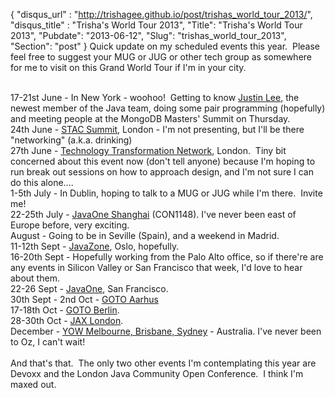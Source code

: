 {
 "disqus_url" : "http://trishagee.github.io/post/trishas_world_tour_2013/",
 "disqus_title" : "Trisha's World Tour 2013",
 "Title": "Trisha's World Tour 2013",
 "Pubdate": "2013-06-12",
 "Slug": "trishas_world_tour_2013",
 "Section": "post"
}
Quick update on my scheduled events this year. &nbsp;Please feel free to suggest your MUG or JUG or other tech group as somewhere for me to visit on this Grand World Tour if I'm in your city.<br /><div><br /></div>17-21st June - In New York - woohoo! &nbsp;Getting to know <a href="https://twitter.com/evanchooly">Justin Lee</a>, the newest member of the Java team, doing some pair&nbsp;programming&nbsp;(hopefully) and meeting people at the MongoDB Masters' Summit on Thursday.<br />24th June - <a href="http://www.stacresearch.com/spring2013LON">STAC Summit</a>, London - I'm not presenting, but I'll be there "networking" (a.k.a. drinking)<br />27th June - <a href="http://thettn.tv/headlines/trisha-gee-27th-june-2013-video.aspx#.UYzlwv35XAE.blogger">Technology Transformation Network</a>, London. &nbsp;Tiny bit concerned about this event now (don't tell anyone) because I'm hoping to run break out sessions on how to approach design, and I'm not sure I can do this alone....<br />1-5th July - In Dublin, hoping to talk to a MUG or JUG while I'm there. &nbsp;Invite me!<br />22-25th July - <a href="http://www.oracle.com/events/apac/cn/en/javaone/index.html">JavaOne Shanghai</a> (CON1148). I've never been east of Europe before, very exciting.<br />August - Going to be in Seville (Spain), and a weekend in Madrid.<br />11-12th Sept - <a href="http://jz13.java.no/">JavaZone</a>, Oslo, hopefully.<br />16-20th Sept - Hopefully working from the Palo Alto office, so if there're are any events in Silicon Valley or San Francisco that week, I'd love to hear about them.<br /><div>22-26 Sept - <a href="http://javafx.steveonjava.com/congrats-to-the-1st-javaone-invitees/">JavaOne</a>, San Francisco.<br />30th Sept - 2nd Oct - <a href="http://gotocon.com/aarhus-2013/presentation/Career%20Advice%20for%20Programmers">GOTO Aarhus</a><br />17-18th Oct - <a href="http://gotocon.com/berlin-2013/speakers/">GOTO Berlin</a>.<br />28-30th Oct - <a href="http://jaxlondon.com/">JAX London</a>.<br />December - <a href="http://www.yowconference.com.au/index.html">YOW Melbourne, Brisbane, Sydney</a> - Australia.  I've never been to Oz, I can't wait!<div><br /></div><div>And that's that. &nbsp;The only two other events I'm contemplating this year are Devoxx and the London Java Community Open Conference. &nbsp;I think I'm maxed out.</div></div>
